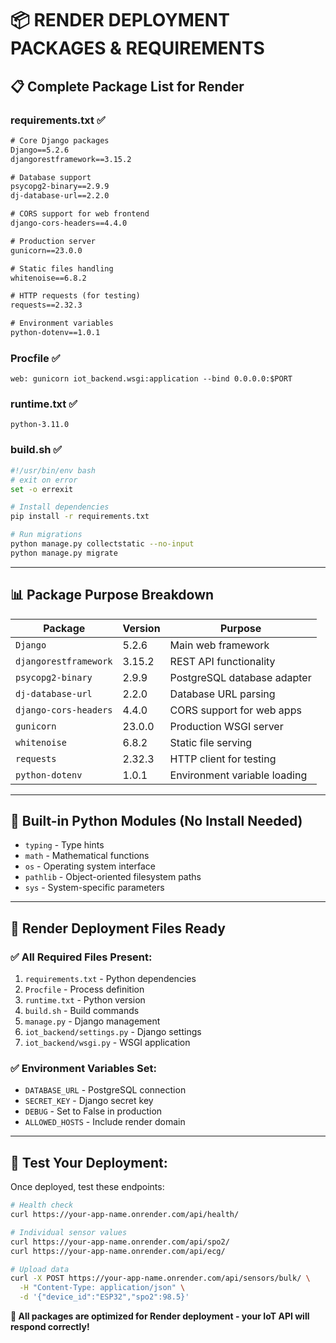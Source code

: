 # 📦 RENDER DEPLOYMENT PACKAGES & REQUIREMENTS

## **📋 Complete Package List for Render**

### **requirements.txt** ✅
```txt
# Core Django packages
Django==5.2.6
djangorestframework==3.15.2

# Database support
psycopg2-binary==2.9.9
dj-database-url==2.2.0

# CORS support for web frontend
django-cors-headers==4.4.0

# Production server
gunicorn==23.0.0

# Static files handling
whitenoise==6.8.2

# HTTP requests (for testing)
requests==2.32.3

# Environment variables
python-dotenv==1.0.1
```

### **Procfile** ✅
```
web: gunicorn iot_backend.wsgi:application --bind 0.0.0.0:$PORT
```

### **runtime.txt** ✅
```
python-3.11.0
```

### **build.sh** ✅
```bash
#!/usr/bin/env bash
# exit on error
set -o errexit

# Install dependencies
pip install -r requirements.txt

# Run migrations
python manage.py collectstatic --no-input
python manage.py migrate
```

---

## **📊 Package Purpose Breakdown**

| Package | Version | Purpose |
|---------|---------|---------|
| `Django` | 5.2.6 | Main web framework |
| `djangorestframework` | 3.15.2 | REST API functionality |
| `psycopg2-binary` | 2.9.9 | PostgreSQL database adapter |
| `dj-database-url` | 2.2.0 | Database URL parsing |
| `django-cors-headers` | 4.4.0 | CORS support for web apps |
| `gunicorn` | 23.0.0 | Production WSGI server |
| `whitenoise` | 6.8.2 | Static file serving |
| `requests` | 2.32.3 | HTTP client for testing |
| `python-dotenv` | 1.0.1 | Environment variable loading |

---

## **🔧 Built-in Python Modules (No Install Needed)**
- `typing` - Type hints
- `math` - Mathematical functions  
- `os` - Operating system interface
- `pathlib` - Object-oriented filesystem paths
- `sys` - System-specific parameters

---

## **🚀 Render Deployment Files Ready**

### **✅ All Required Files Present:**
1. `requirements.txt` - Python dependencies
2. `Procfile` - Process definition 
3. `runtime.txt` - Python version
4. `build.sh` - Build commands
5. `manage.py` - Django management
6. `iot_backend/settings.py` - Django settings
7. `iot_backend/wsgi.py` - WSGI application

### **✅ Environment Variables Set:**
- `DATABASE_URL` - PostgreSQL connection
- `SECRET_KEY` - Django secret key
- `DEBUG` - Set to False in production
- `ALLOWED_HOSTS` - Include render domain

---

## **📡 Test Your Deployment:**

Once deployed, test these endpoints:
```bash
# Health check
curl https://your-app-name.onrender.com/api/health/

# Individual sensor values
curl https://your-app-name.onrender.com/api/spo2/
curl https://your-app-name.onrender.com/api/ecg/

# Upload data
curl -X POST https://your-app-name.onrender.com/api/sensors/bulk/ \
  -H "Content-Type: application/json" \
  -d '{"device_id":"ESP32","spo2":98.5}'
```

**🎯 All packages are optimized for Render deployment - your IoT API will respond correctly!**
